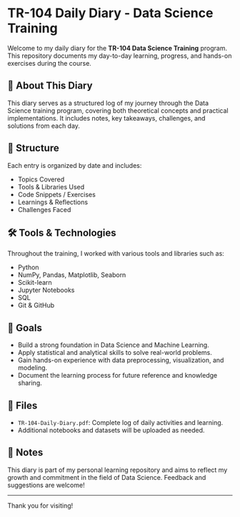 # TR-104 Daily Diary - Data Science Training

Welcome to my daily diary for the **TR-104 Data Science Training** program. This repository documents my day-to-day learning, progress, and hands-on exercises during the course.

## 📘 About This Diary

This diary serves as a structured log of my journey through the Data Science training program, covering both theoretical concepts and practical implementations. It includes notes, key takeaways, challenges, and solutions from each day.

## 📅 Structure

Each entry is organized by date and includes:

- Topics Covered
- Tools & Libraries Used
- Code Snippets / Exercises
- Learnings & Reflections
- Challenges Faced

## 🛠 Tools & Technologies

Throughout the training, I worked with various tools and libraries such as:

- Python
- NumPy, Pandas, Matplotlib, Seaborn
- Scikit-learn
- Jupyter Notebooks
- SQL
- Git & GitHub

## 🎯 Goals

- Build a strong foundation in Data Science and Machine Learning.
- Apply statistical and analytical skills to solve real-world problems.
- Gain hands-on experience with data preprocessing, visualization, and modeling.
- Document the learning process for future reference and knowledge sharing.

## 📂 Files

- `TR-104-Daily-Diary.pdf`: Complete log of daily activities and learning.
- Additional notebooks and datasets will be uploaded as needed.

## 📌 Notes

This diary is part of my personal learning repository and aims to reflect my growth and commitment in the field of Data Science. Feedback and suggestions are welcome!

---

Thank you for visiting!

